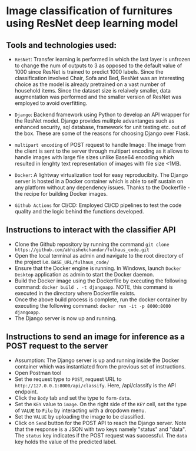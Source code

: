 # Image classification of furnitures using ResNet deep learning model

## Tools and technologies used:
- ``ResNet``: Transfer learning is performed in which the last layer is unfrozen to change the num of outputs to 3 as opposed to the default value of 1000 since ResNet is trained to predict 1000 labels. Since the classification involved Chair, Sofa and Bed, ResNet was an interesting choice as the model is already pretrained on a vast number of household items. Since the dataset size is relaively smaller, data augmentation was performed and the smaller version of ResNet was employed to avoid overfitting. 

- ``Django``: Backend framework using Python to develop an API wrapper for the ResNet model. Django provides mulitple advantanges such as enhanced security, sql database, framework for unit testing etc. out of the box. These are some of the reasons for choosing Django over Flask.

- ``multipart encoding`` of POST request to handle Image: The image from the client is sent to the server through multipart encoding as it allows to handle images with large file sizes unlike Base64 encoding which resulted in lenghty text representation of images with file size <1MB.

- ``Docker``: A lightway virtualization tool for easy reproducibity. The Django server is hosted in a Docker container which is able to self sustain on any platform without any dependency issues. Thanks to the Dockerfile - the recipe for building Docker images. 

- ``Github Actions`` for CI/CD: Employed CI/CD pipelines to test the code quality and the logic behind the functions developed. 

## Instructions to interact with the classifier API
- Clone the Github repository by running the command ``git clone https://github.com/abhishekchandar/fulhaus_code.git``
- Open the local terminal as admin and navigate to the root directory of the project i.e. ``BASE_URL/fulhaus_code/`` 
- Ensure that the Docker engine is running. In Windows, launch ``Docker Desktop`` application as admin to start the Docker daemon. 
- Build the Docker image using the Dockerfile by executing the following command: ``docker build . -t djangoapp``. NOTE, this command is executed in the directory where Dockerfile exists.
- Once the above build process is complete, run the docker container by executing the following command: ``docker run -it -p 8000:8000 djangoapp``. 
- The Django server is now up and running. 

## Instructions to send an image for inference as a POST request to the server
- Assumption: The Django server is up and running inside the Docker container which was instantiated from the previous set of instructions.
- Open Postman tool
- Set the request type to ``POST``, request URL to ``http://127.0.0.1:8000/api/classify``. Here, /api/classify is the API endpoint.
- Click the ``Body`` tab and set the type to ``form-data``.
- Set the ``KEY`` value to ``image``. On the right side of the ``KEY`` cell, set the type of ``VALUE`` to ``File`` by interacting with a dropdown menu.
- Set the ``VALUE`` by uploading the image to be classified. 
- Click on ``Send`` button for the POST API to reach the Django server. Note that the response is a JSON with two keys namely "status" and "data". The ``status`` key indicates if the POST request was successful. The ``data`` key holds the value of the predicted label.





